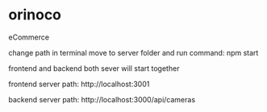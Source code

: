 # orinoco
eCommerce

 change path in terminal move to server folder 
 and run command: npm start

 frontend and backend both sever will start together 

frontend server path: http://localhost:3001

backend server path: http://localhost:3000/api/cameras